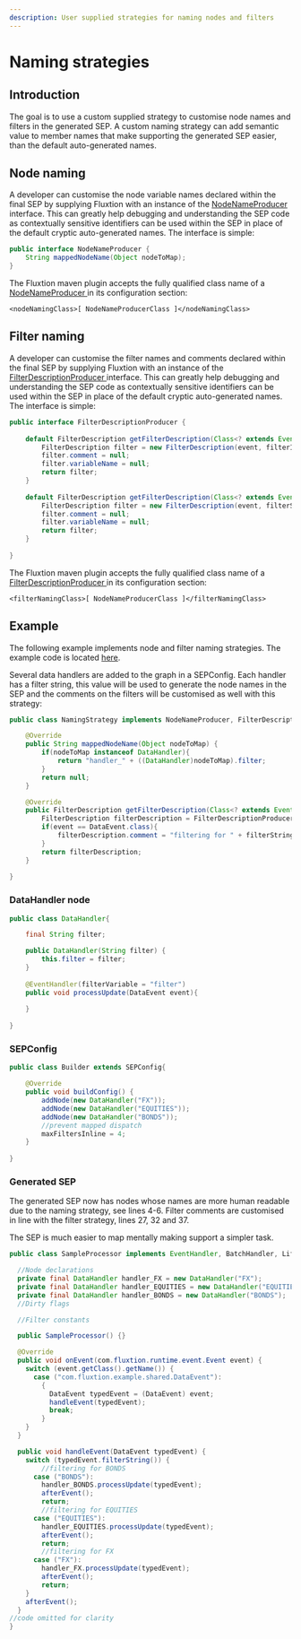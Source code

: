 ```yaml
---
description: User supplied strategies for naming nodes and filters
---
```


# Naming strategies

## Introduction

The goal is to use a custom supplied strategy to customise node names and filters in the generated SEP. A custom naming strategy can add semantic value to member names that make supporting the generated SEP easier, than the default auto-generated names.

## Node naming

A developer can customise the node variable names declared within the final SEP by supplying Fluxtion with an instance of the [NodeNameProducer ](https://github.com/v12technology/fluxtion/blob/master/builder/src/main/java/com/fluxtion/api/generation/NodeNameProducer.java)interface. This can greatly help debugging and understanding the SEP code as contextually sensitive identifiers can be used within the SEP in place of the default cryptic auto-generated names. The interface is simple:

```java
public interface NodeNameProducer {
    String mappedNodeName(Object nodeToMap);
}
```

 The Fluxtion maven plugin accepts the fully qualified class name of a [NodeNameProducer ](https://github.com/v12technology/fluxtion/blob/master/builder/src/main/java/com/fluxtion/api/generation/NodeNameProducer.java)in its configuration section:

```markup
<nodeNamingClass>[ NodeNameProducerClass ]</nodeNamingClass>
```

## Filter naming

 A developer can customise the filter names and comments declared within the final SEP by supplying Fluxtion with an instance of the [FilterDescriptionProducer ](https://github.com/v12technology/fluxtion/blob/master/builder/src/main/java/com/fluxtion/api/generation/FilterDescription.java)interface. This can greatly help debugging and understanding the SEP code as contextually sensitive identifiers can be used within the SEP in place of the default cryptic auto-generated names. The interface is simple:

```java
public interface FilterDescriptionProducer {
     
    default FilterDescription getFilterDescription(Class<? extends Event> event, int filterId){
        FilterDescription filter = new FilterDescription(event, filterId);
        filter.comment = null;
        filter.variableName = null;
        return filter;
    }
     
    default FilterDescription getFilterDescription(Class<? extends Event> event, String filterString){
        FilterDescription filter = new FilterDescription(event, filterString);
        filter.comment = null;
        filter.variableName = null;
        return filter;
    }
     
}
```

 The Fluxtion maven plugin accepts the fully qualified class name of a [FilterDescriptionProducer ](https://github.com/v12technology/fluxtion/blob/master/builder/src/main/java/com/fluxtion/api/generation/FilterDescription.java)in its configuration section:

```markup
<filterNamingClass>[ NodeNameProducerClass ]</filterNamingClass>
```

## Example

The following example implements node and filter naming strategies. The example code is located [here](https://github.com/v12technology/fluxtion/tree/master/examples/documentation-examples/src/main/java/com/fluxtion/example/core/outstyle/naming).

Several data handlers are added to the graph in a SEPConfig. Each handler has a filter string, this value will be used to generate the node names in the SEP and the comments on the filters will be customised as well with this strategy:

```java
public class NamingStrategy implements NodeNameProducer, FilterDescriptionProducer{

    @Override
    public String mappedNodeName(Object nodeToMap) {
        if(nodeToMap instanceof DataHandler){
            return "handler_" + ((DataHandler)nodeToMap).filter;
        }
        return null;
    }

    @Override
    public FilterDescription getFilterDescription(Class<? extends Event> event, String filterString) {
        FilterDescription filterDescription = FilterDescriptionProducer.super.getFilterDescription(event, filterString); 
        if(event == DataEvent.class){
            filterDescription.comment = "filtering for " + filterString;
        }
        return filterDescription;
    }
    
}
```

### DataHandler node

```java
public class DataHandler{

    final String filter;

    public DataHandler(String filter) {
        this.filter = filter;
    }
    
    @EventHandler(filterVariable = "filter")
    public void processUpdate(DataEvent event){
        
    }
    
}
```

### SEPConfig

```java
public class Builder extends SEPConfig{

    @Override
    public void buildConfig() {
        addNode(new DataHandler("FX"));
        addNode(new DataHandler("EQUITIES"));
        addNode(new DataHandler("BONDS"));
        //prevent mapped dispatch
        maxFiltersInline = 4;
    }
    
}
```

### Generated SEP

The generated SEP now has nodes whose names are more human readable due to the naming strategy, see lines 4-6. Filter comments are customised in line with the filter strategy, lines 27, 32 and 37.

The SEP is much easier to map mentally making support a simpler task.

```java
public class SampleProcessor implements EventHandler, BatchHandler, Lifecycle {

  //Node declarations
  private final DataHandler handler_FX = new DataHandler("FX");
  private final DataHandler handler_EQUITIES = new DataHandler("EQUITIES");
  private final DataHandler handler_BONDS = new DataHandler("BONDS");
  //Dirty flags

  //Filter constants

  public SampleProcessor() {}

  @Override
  public void onEvent(com.fluxtion.runtime.event.Event event) {
    switch (event.getClass().getName()) {
      case ("com.fluxtion.example.shared.DataEvent"):
        {
          DataEvent typedEvent = (DataEvent) event;
          handleEvent(typedEvent);
          break;
        }
    }
  }

  public void handleEvent(DataEvent typedEvent) {
    switch (typedEvent.filterString()) {
        //filtering for BONDS
      case ("BONDS"):
        handler_BONDS.processUpdate(typedEvent);
        afterEvent();
        return;
        //filtering for EQUITIES
      case ("EQUITIES"):
        handler_EQUITIES.processUpdate(typedEvent);
        afterEvent();
        return;
        //filtering for FX
      case ("FX"):
        handler_FX.processUpdate(typedEvent);
        afterEvent();
        return;
    }
    afterEvent();
  }
//code omitted for clarity
}
```


